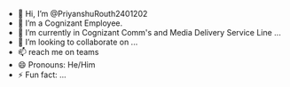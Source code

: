 - 👋 Hi, I’m @PriyanshuRouth2401202
- 👀 I’m a Cognizant Employee.
- 🌱 I’m currently in Cognizant Comm's and Media Delivery Service Line ...
- 💞️ I’m looking to collaborate on ...
- 📫 reach me on teams 
- 😄 Pronouns: He/Him
- ⚡ Fun fact: ...

<!---
PriyanshuRouth2401202/PriyanshuRouth2401202 is a ✨ special ✨ repository because its `README.md` (this file) appears on your GitHub profile.
You can click the Preview link to take a look at your changes.
--->
